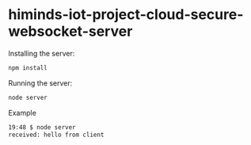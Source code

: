# himinds-iot-project-cloud-secure-websocket-server

Installing the server:

```bash
npm install
```

Running the server:

```bash
node server
```

Example

```bash
19:48 $ node server
received: hello from client
```
